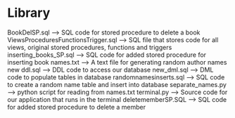 # Library
BookDelSP.sql --> SQL code for stored procedure to delete a book
ViewsProceduresFunctionsTrigger.sql --> SQL file that stores code for all views, original stored procedures, functions and triggers
inserting_books_SP.sql --> SQL code for added stored procedure for inserting book
names.txt --> A text file for generating random author names
new ddl.sql --> DDL code to access our database
new_dml.sql --> DML code to populate tables in database
randomnamesinserts.sql --> SQL code to create a random name table and insert into database 
separate_names.py --> python script for reading from names.txt
terminal.py --> Source code for our application that runs in the terminal 
deletememberSP.SQL --> SQL code for added stored procedure to delete a member
